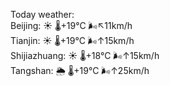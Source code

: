 Today weather:  
Beijing: ☀️   🌡️+19°C 🌬️↖11km/h  
Tianjin: ☀️   🌡️+19°C 🌬️↑15km/h  
Shijiazhuang: ☀️   🌡️+18°C 🌬️↑15km/h  
Tangshan: 🌦   🌡️+19°C 🌬️↑25km/h  
